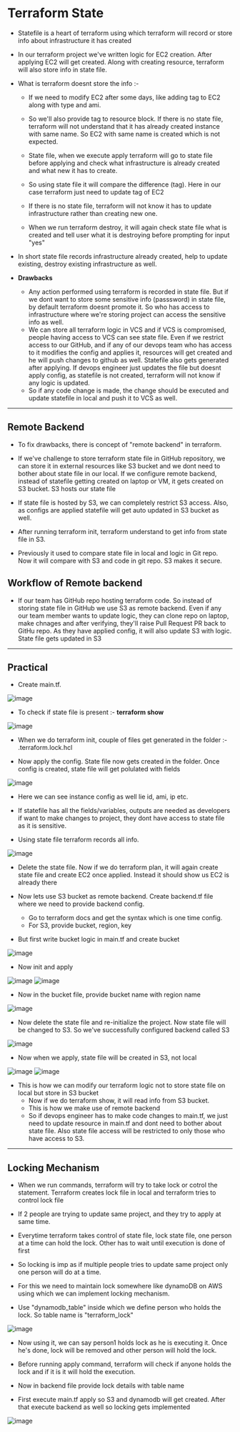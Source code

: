 # Terraform State

- Statefile is a heart of terraform using which terraform will record or store info about infrastructure it has created
- In our terraform project we've written logic for EC2 creation. After applying EC2 will get created. Along with creating resource, terraform will also store info in state file.

- What is terraform doesnt store the info :-
  - If we need to modify EC2 after some days, like adding tag to EC2 along with type and ami.
  - So we'll also provide tag to resource block. If there is no state file, terraform will not understand that it has already created instance with same name. So EC2 with same name is created which is not expected.
  - State file, when we execute apply terraform will go to state file before applying and check what infrastructure is already created and what new it has to create.
  - So using state file it will compare the difference (tag). Here in our case terraform just need to update tag of EC2
 
  - If there is no state file, terraform will not know it has to update infrastructure rather than creating new one.
 
  - When we run terraform destroy, it will again check state file what is created and tell user what it is destroying before prompting for input "yes"
 
- In short state file records infrastructure already created, help to update existing, destroy existing infrastructure as well.

- **Drawbacks**
  - Any action performed using terraform is recorded in state file. But if we dont want to store some sensitive info (passsword) in state file, by default terraform doesnt promote it. So who has access to infrastructure where we're storing project can access the sensitive info as well.
  - We can store all terraform logic in VCS and if VCS is compromised, people having access to VCS can see state file. Even if we restrict access to our GitHub, and if any of our devops team who has access to it modifies the config and applies it, resources will get created and he will push changes to github as well. Statefile also gets generated after applying. If devops engineer just updates the file but doesnt apply config, as statefile is not created, terraform will not know if any logic is updated.
  - So if any code change is made, the change should be executed and update statefile in local and push it to VCS as well.

----------------------------------------------------------------------------------------

Remote Backend
-
- To fix drawbacks, there is concept of "remote backend" in terraform.
- If we've challenge to store terraform state file in GitHub repository, we can store it in external resources like S3 bucket and we dont need to bother about state file in our local. If we configure remote backend, instead of statefile getting created on laptop or VM, it gets created on S3 bucket. S3 hosts our state file
- If state file is hosted by S3, we can completely restrict S3 access. Also, as configs are applied statefile will get auto updated in S3 bucket as well.
- After running terraform init, terraform understand to get info from state file in S3.

- Previously it used to compare state file in local and logic in Git repo. Now it will compare with S3 and code in git repo. S3 makes it secure.

Workflow of Remote backend
-
- If our team has GitHub repo hosting terraform code. So instead of storing state file in GitHub we use S3 as remote backend. Even if any our team member wants to update logic, they can clone repo on laptop, make chnages and after verifying, they'll raise Pull Request PR back to GitHu repo. As they have applied config, it will also update S3 with logic. State file gets updated in S3

----------------------------------------------------------------------------------------

Practical
-
- Create main.tf. 

![image](https://github.com/user-attachments/assets/4079109e-8734-4bfe-af2b-fa39857d8d45)

- To check if state file is present :- **terraform show**

![image](https://github.com/user-attachments/assets/11f95f53-e78c-4637-a5c9-263ea8093dc8)

- When we do terraform init, couple of files get generated in the folder :- .terraform.lock.hcl

- Now apply the config. State file now gets created in the folder. Once config is created, state file will get polulated with fields

![image](https://github.com/user-attachments/assets/b595703f-d230-44f6-962a-dc750a17f0c6)

- Here we can see instance config as well lie id, ami, ip etc.

- If statefile has all the fields/variables, outputs are needed as developers if want to make changes to project, they dont have access to state file as it is sensitive.
- Using state file terraform records all info.

![image](https://github.com/user-attachments/assets/395d14b9-fb9e-4e6b-b617-414d81b41ca6)

- Delete the state file. Now if we do terraform plan, it will again create state file and create EC2 once applied. Instead it should show us EC2 is already there

- Now lets use S3 bucket as remote backend. Create backend.tf file where we need to provide backend config.
  - Go to terraform docs and get the syntax which is one time config.
  - For S3, provide bucket, region, key
 
- But first write bucket logic in main.tf and create bucket

![image](https://github.com/user-attachments/assets/9fee4ce3-b02e-4ebd-bbf9-3c37ea5ea79e)

- Now init and apply

![image](https://github.com/user-attachments/assets/970d1503-67bb-4fbb-84ba-b3358822f182)
![image](https://github.com/user-attachments/assets/8c9f8a8f-90c9-472e-9165-ac759e7aca0c)

- Now in the bucket file, provide bucket name with region name

![image](https://github.com/user-attachments/assets/8d6a9e5d-5b73-4985-abe8-1701a5c0fa27)

- Now delete the state file and re-initialize the project. Now state file will be changed to S3. So we've successfully configured backend called S3

![image](https://github.com/user-attachments/assets/e1a323a6-56d8-4e6a-a9dd-d39c59f9628a)

- Now when we apply, state file will be created in S3, not local

![image](https://github.com/user-attachments/assets/001160d7-dddf-4669-b64b-7fff1a12348a)
![image](https://github.com/user-attachments/assets/a6791e4b-1b10-497a-b4d5-b37a75a7f74f)

- This is how we can modify our terraform logic not to store state file on local but store in S3 bucket
  - Now if we do terraform show, it will read info from S3 bucket.
  - This is how we make use of remote backend
  - So if devops engineer has to make code changes to main.tf, we just need to update resource in main.tf and dont need to bother about state file. Also state file access will be restricted to only those who have access to S3.

----------------------------------------------------------------------------------------

Locking Mechanism
-
- When we run commands, terraform will try to take lock or cotrol the statement. Terraform creates lock file in local and terraform tries to control lock file
- If 2 people are trying to update same project, and they try to apply at same time.
- Everytime terraform takes control of state file, lock state file, one person at a time can hold the lock. Other has to wait until execution is done of first
- So locking is imp as if multiple people tries to update same project only one person will do at a time.
- For this we need to maintain lock somewhere like dynamoDB on AWS using which we can implement locking mechanism.

- Use "dynamodb_table" inside which we define person who holds the lock. So table name is "terraform_lock"

![image](https://github.com/user-attachments/assets/cff3c5ae-bf54-430e-af82-3a2c7ad591f7)

- Now using it, we can say person1 holds lock as he is executing it. Once he's done, lock will be removed and other person will hold the lock.

- Before running apply command, terraform will check if anyone holds the lock and if it is it will hold the execution.
- Now in backend file provide lock details with table name
- First execute main.tf apply so S3 and dynamodb will get created. After that execute backend as well so locking gets implemented

![image](https://github.com/user-attachments/assets/0e71b2f4-eb6a-4ee7-857c-7a3e82d3299a)
